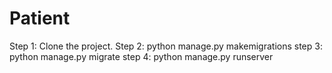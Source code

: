 # Patient

Step 1: Clone the project.
Step 2: python manage.py makemigrations
step 3: python manage.py migrate
step 4: python manage.py runserver
